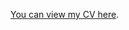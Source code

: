 [You can view my CV here](https://github.com/matthewacarson/matt_carson_cv/blob/main/matt_carson_cv.pdf).
